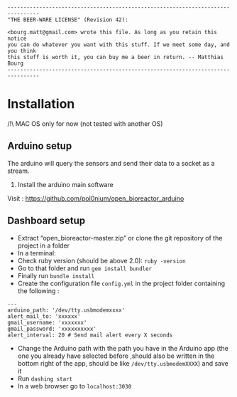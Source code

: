 ```
--------------------------------------------------------------------------------
"THE BEER-WARE LICENSE" (Revision 42):

<bourg.matt@gmail.com> wrote this file. As long as you retain this notice
you can do whatever you want with this stuff. If we meet some day, and you think
this stuff is worth it, you can buy me a beer in return. -- Matthias Bourg
--------------------------------------------------------------------------------
```

# Installation

/!\ MAC OS only for now (not tested with another OS)

## Arduino setup

The arduino will query the sensors and send their data to a socket as a stream.

1) Install the arduino main software

Visit : https://github.com/pol0nium/open_bioreactor_arduino

## Dashboard setup

- Extract “open_bioreactor-master.zip” or clone the git repository of the project in a folder
- In a terminal:
- Check ruby version (should be above 2.0): `ruby -version`
- Go to that folder and run `gem install bundler`
- Finally run `bundle install`
- Create the configuration file `config.yml` in the project folder containing the following :
```
---
arduino_path: '/dev/tty.usbmodemxxxx'
alert_mail_to: 'xxxxxx'
gmail_username: 'xxxxxxx'
gmail_password: 'xxxxxxxxxx'
alert_interval: 20 # Send mail alert every X seconds
```
- Change the Arduino path with the path you have in the Arduino app (the one you already have selected before ,should also be written in the bottom right of the app, should be like `/dev/tty.usbmodemXXXX`)  and save it
- Run `dashing start`
- In a web browser go to `localhost:3030`